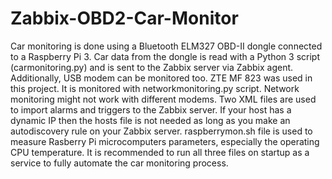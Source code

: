 # Zabbix-OBD2-Car-Monitor
Car monitoring is done using a Bluetooth ELM327 OBD-II dongle connected to a Raspberry Pi 3. Car data from the dongle is read with a Python 3 script (carmonitoring.py) and is sent to the Zabbix server via Zabbix agent.
Additionally, USB modem can be monitored too. ZTE MF 823 was used in this project. It is monitored with networkmonitoring.py script. Network monitoring might not work with different modems. 
Two XML files are used to import alarms and triggers to the Zabbix server. If your host has a dynamic IP then the hosts file is not needed as long as you make an autodiscovery rule on your Zabbix server. 
raspberrymon.sh file is used to measure Rasberry Pi microcomputers parameters, especially the operating CPU temperature. 
It is recommended to run all three files on startup as a service to fully automate the car monitoring process. 
